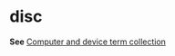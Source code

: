 # disc

**See** [Computer and device term collection](~/a-z-word-list-term-collections/term-collections/computer-device-terms.md)
